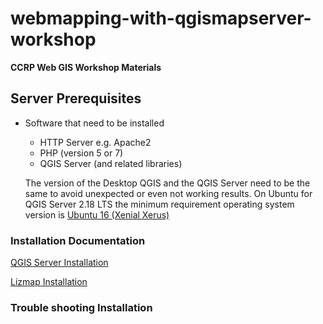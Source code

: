 # webmapping-with-qgismapserver-workshop

__CCRP Web GIS Workshop Materials__

## Server Prerequisites

* Software that need to be installed
   * HTTP Server e.g. Apache2
   * PHP (version 5 or 7)
   * QGIS Server (and related libraries)
   
   The version of the Desktop QGIS and the QGIS Server need to be the same to avoid unexpected or even not working results. On Ubuntu for QGIS Server 2.18 LTS the minimum requirement operating system version is [Ubuntu 16 (Xenial Xerus)](http://releases.ubuntu.com/16.04)
 
### Installation Documentation 

[QGIS Server Installation](https://docs.3liz.com/en/install/windows.html#qgis-server-installation)

[Lizmap Installation](https://docs.3liz.com/en/install/windows.html)

### Trouble shooting Installation
